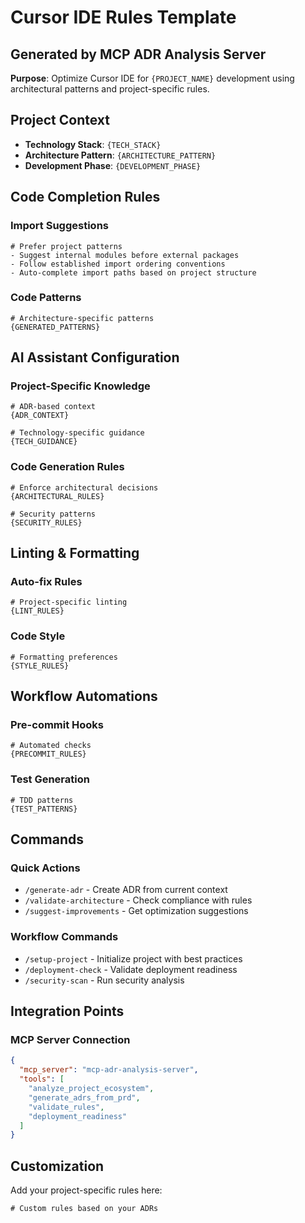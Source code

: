 # Cursor IDE Rules Template

## Generated by MCP ADR Analysis Server

**Purpose**: Optimize Cursor IDE for `{PROJECT_NAME}` development using architectural patterns and project-specific rules.

## Project Context

- **Technology Stack**: `{TECH_STACK}`
- **Architecture Pattern**: `{ARCHITECTURE_PATTERN}`
- **Development Phase**: `{DEVELOPMENT_PHASE}`

## Code Completion Rules

### Import Suggestions

```
# Prefer project patterns
- Suggest internal modules before external packages
- Follow established import ordering conventions
- Auto-complete import paths based on project structure
```

### Code Patterns

```
# Architecture-specific patterns
{GENERATED_PATTERNS}
```

## AI Assistant Configuration

### Project-Specific Knowledge

```
# ADR-based context
{ADR_CONTEXT}

# Technology-specific guidance
{TECH_GUIDANCE}
```

### Code Generation Rules

```
# Enforce architectural decisions
{ARCHITECTURAL_RULES}

# Security patterns
{SECURITY_RULES}
```

## Linting & Formatting

### Auto-fix Rules

```
# Project-specific linting
{LINT_RULES}
```

### Code Style

```
# Formatting preferences
{STYLE_RULES}
```

## Workflow Automations

### Pre-commit Hooks

```
# Automated checks
{PRECOMMIT_RULES}
```

### Test Generation

```
# TDD patterns
{TEST_PATTERNS}
```

## Commands

### Quick Actions

- `/generate-adr` - Create ADR from current context
- `/validate-architecture` - Check compliance with rules
- `/suggest-improvements` - Get optimization suggestions

### Workflow Commands

- `/setup-project` - Initialize project with best practices
- `/deployment-check` - Validate deployment readiness
- `/security-scan` - Run security analysis

## Integration Points

### MCP Server Connection

```json
{
  "mcp_server": "mcp-adr-analysis-server",
  "tools": [
    "analyze_project_ecosystem",
    "generate_adrs_from_prd",
    "validate_rules",
    "deployment_readiness"
  ]
}
```

## Customization

Add your project-specific rules here:

```
# Custom rules based on your ADRs
```
